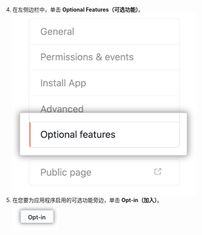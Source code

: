 4. 在左侧边栏中，单击 **Optional Features（可选功能）**。 ![可选功能选项卡](/assets/images/github-apps/optional-features-option.png)
5. 在您要为应用程序启用的可选功能旁边，单击 **Opt-in（加入）**。 ![用于启用测试版功能的选择加入按钮](/assets/images/github-apps/enable-optional-features.png)

